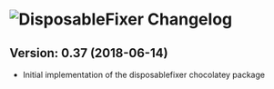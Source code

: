# ![DisposableFixer Changelog](https://img.shields.io/badge/DisposableFixer-Package%20Changelog-blue.svg?style=for-the-badge)

## Version: 0.37 (2018-06-14)

- Initial implementation of the disposablefixer chocolatey package
